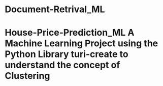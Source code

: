 # Document-Retrival_ML
# House-Price-Prediction_ML A Machine Learning Project using the Python Library turi-create to understand the concept of Clustering
